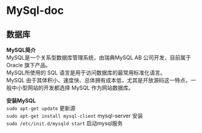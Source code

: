# MySql-doc
## 数据库
 **MySQL简介**    
 MySQL是一个关系型数据库管理系统，由瑞典MySQL AB 公司开发，目前属于 Oracle 旗下产品。  
 MySQL所使用的 SQL 语言是用于访问数据库的最常用标准化语言。  
 MySQL 由于其体积小、速度快、总体拥有成本低，尤其是开放源码这一特点，一般中小型网站的开发都选择 MySQL 作为网站数据库。

 **安装MySQL**  
  `sudo apt-get update` 更新源  
  `sudo apt-get install mysql-client` mysql-server 安装  
  `sudo /etc/init.d/mysqld start` 启动mysql服务
